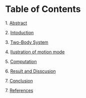 # Table of Contents

<p>1. <a href="report/abstract.md">Abstract</a></p>
<p>2. <a href="report/Intoduction.md">Intoduction</a></p>
<p>3. <a href="report/twobody.md">Two-Body System</a></p>
<p>4. <a href="report/ilustration.md">Ilustration of motion mode</a></p>
<p>5. <a href="report/comp.md">Computation</a></p>
<p>6. <a href="report/result.md">Result and Disscusion</a></p>
<p>7. <a href="report/conclu.md">Conclusion</a></p>
<p>7. <a href="report/references.md">References</a></p>